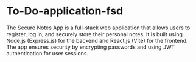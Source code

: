 # To-Do-application-fsd
The Secure Notes App is a full-stack web application that allows users to register, log in, and securely store their personal notes. It is built using Node.js (Express.js) for the backend and React.js (Vite) for the frontend. The app ensures security by encrypting passwords and using JWT authentication for user sessions.
